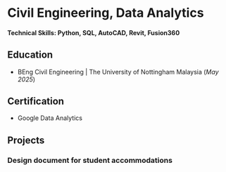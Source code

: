 # Civil Engineering, Data Analytics

#### Technical Skills: Python, SQL, AutoCAD, Revit, Fusion360

## Education
- BEng Civil Engineering | The University of Nottingham Malaysia (_May 2025_)

## Certification
- Google Data Analytics

## Projects
### Design document for student accommodations
